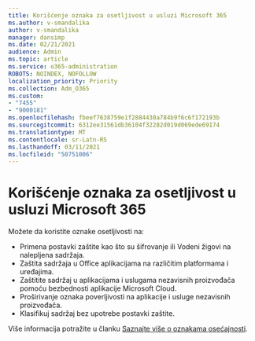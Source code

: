 ```yaml
---
title: Korišćenje oznaka za osetljivost u usluzi Microsoft 365
ms.author: v-smandalika
author: v-smandalika
manager: dansimp
ms.date: 02/21/2021
audience: Admin
ms.topic: article
ms.service: o365-administration
ROBOTS: NOINDEX, NOFOLLOW
localization_priority: Priority
ms.collection: Adm_O365
ms.custom:
- "7455"
- "9000181"
ms.openlocfilehash: fbeef7638759e1f2884430a784b9f6c6f172193b
ms.sourcegitcommit: 6312ee31561db36104f32282d019d069ede69174
ms.translationtype: MT
ms.contentlocale: sr-Latn-RS
ms.lasthandoff: 03/11/2021
ms.locfileid: "50751006"
---
```

# <a name="use-sensitivity-labels-in-microsoft-365"></a>Korišćenje oznaka za osetljivost u usluzi Microsoft 365

Možete da koristite oznake osetljivosti na:
- Primena postavki zaštite kao što su šifrovanje ili Vodeni žigovi na nalepljena sadržaja.
- Zaštita sadržaja u Office aplikacijama na različitim platformama i uređajima.
- Zaštitite sadržaj u aplikacijama i uslugama nezavisnih proizvođača pomoću bezbednosti aplikacije Microsoft Cloud.
- Proširivanje oznaka poverljivosti na aplikacije i usluge nezavisnih proizvođača.
- Klasifikuj sadržaj bez upotrebe postavki zaštite.

Više informacija potražite u članku [Saznajte više o oznakama osećajnosti](https://docs.microsoft.com/microsoft-365/compliance/sensitivity-labels).